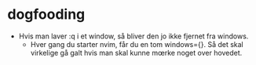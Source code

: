 # dogfooding

- Hvis man laver :q i et window, så bliver den jo ikke fjernet fra windows.
  - Hver gang du starter nvim, får du en tom windows={}. Så det skal virkelige gå galt hvis man skal kunne mœrke noget over hovedet.
